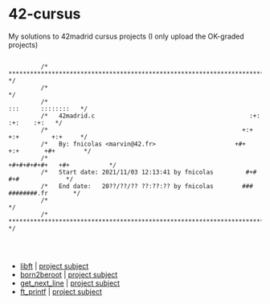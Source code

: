 # 42-cursus
My solutions to 42madrid cursus projects (I only upload the OK-graded projects)


```

         /* **************************************************************************** */
         /*                                                                              */
         /*                                                          :::      ::::::::   */
         /*   42madrid.c                                           :+:      :+:    :+:   */
         /*                                                      +:+ +:+         +:+     */
         /*   By: fnicolas <marvin@42.fr>                      +#+  +:+       +#+        */
         /*                                                  +#+#+#+#+#+   +#+           */
         /*   Start date: 2021/11/03 12:13:41 by fnicolas         #+#    #+#             */
         /*   End date:   20??/??/?? ??:??:?? by fnicolas        ###   ########.fr       */
         /*                                                                              */
         /* **************************************************************************** */
                 
```
<!--
<p align="center"> <a href="https://profile.intra.42.fr/users/fnicolas">
  <img src="https://user-images.githubusercontent.com/15001687/138192396-de6f5266-6dea-47dc-ae42-e3254b8da709.jpg" alt="fnicolas xp" width="539.5px" height="66.5px">
</a></p>
-->

<br>

* [libft](https://github.com/fenshan/42-cursus/tree/main/libft) | [project subject](https://github.com/fenshan/42-cursus/blob/main/libft/libft.pdf)
* [born2beroot](https://github.com/fenshan/42-cursus/tree/main/born2beroot) | [project subject](https://github.com/fenshan/42-cursus/blob/main/born2beroot/born2beroot.pdf)
* [get_next_line](https://github.com/fenshan/42-cursus/tree/main/get_next_line) | [project subject](https://github.com/fenshan/42-cursus/blob/main/get_next_line/get_next_line.pdf)
* [ft_printf](https://github.com/fenshan/42-cursus/tree/main/ft_printf) | [project subject](https://github.com/fenshan/42-cursus/blob/main/ft_printf/ft_printf.pdf)
